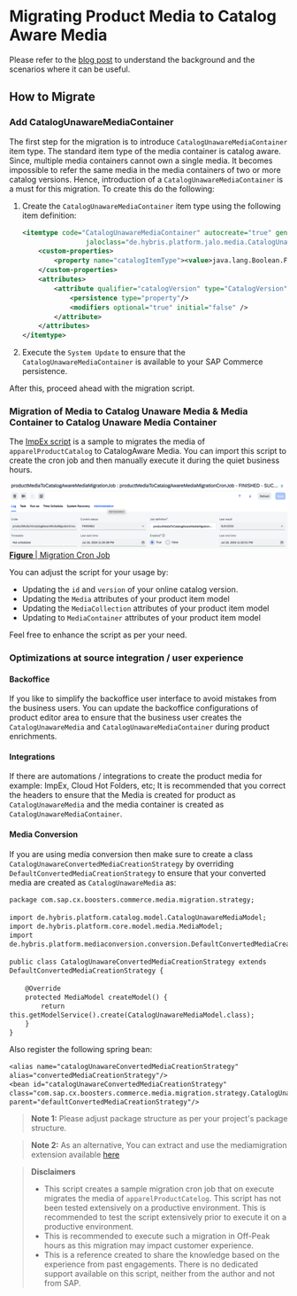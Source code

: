# Migrating Product Media to Catalog Aware Media

Please refer to the [blog post](https://community.sap.com/t5/crm-and-cx-blogs-by-sap/enhancing-scalability-of-your-product-catalog-with-catalog-unaware-media/ba-p/13762371) to understand the background and the scenarios where it can be useful.

## How to Migrate
### Add CatalogUnawareMediaContainer
The first step for the migration is to introduce `CatalogUnawareMediaContainer` item type. The standard item type of the media container is catalog aware. Since, multiple media containers cannot own a single media. It becomes impossible to refer the same media in the media containers of two or more catalog versions. Hence, introduction of a `CatalogUnawareMediaContainer` is a must for this migration. To create this do the following:
1. Create the `CatalogUnawareMediaContainer` item type using the following item definition:
    ```xml
    <itemtype code="CatalogUnawareMediaContainer" autocreate="true" generate="true" extends="MediaContainer"
                    jaloclass="de.hybris.platform.jalo.media.CatalogUnawareMediaContainer">
        <custom-properties>
            <property name="catalogItemType"><value>java.lang.Boolean.FALSE</value></property>
        </custom-properties>
        <attributes>
            <attribute qualifier="catalogVersion" type="CatalogVersion" redeclare="true">
                <persistence type="property"/>
                <modifiers optional="true" initial="false" />
            </attribute>
        </attributes>
    </itemtype>
    ```
2. Execute the `System Update` to ensure that the `CatalogUnawareMediaContainer` is available to your SAP Commerce persistence.

After this, proceed ahead with the migration script.

### Migration of Media to Catalog Unaware Media & Media Container to Catalog Unaware Media Container
The [ImpEx script](https://github.com/apanwar/sap-commerce-cloud-scalability/blob/main/product-catalog/media-to-catalog-unaware-media/impex/cron-jobs.impex) is a sample to migrates the media of `apparelProductCatalog` to CatalogAware Media. You can import this script to create the cron job and then manually execute it during the quiet business hours.

<p>
<img src="migration-cron-job.png" style="border: 2px;">
<u><strong>Figure </strong> | Migration Cron Job</u>
</p>

You can adjust the script for your usage by:
- Updating the `id` and `version` of your online catalog version.
- Updating the `Media` attributes of your product item model
- Updating the `MediaCollection` attributes of your product item model
- Updating to `MediaContainer` attributes of your product item model

Feel free to enhance the script as per your need.

### Optimizations at source integration / user experience
#### Backoffice
If you like to simplify the backoffice user interface to avoid mistakes from the business users. You can update the backoffice configurations of product editor area to ensure that the business user creates the `CatalogUnawareMedia` and `CatalogUnawareMediaContainer` during product enrichments.

#### Integrations
If there are automations / integrations to create the product media for example: ImpEx, Cloud Hot Folders, etc; It is recommended that you correct the headers to ensure that the Media is created for product as `CatalogUnawareMedia` and the media container is created as `CatalogUnawareMediaContainer`.

#### Media Conversion
If you are using media conversion then make sure to create a class `CatalogUnawareConvertedMediaCreationStrategy` by overriding `DefaultConvertedMediaCreationStrategy` to ensure that your converted media are created as `CatalogUnawareMedia` as:

```
package com.sap.cx.boosters.commerce.media.migration.strategy;

import de.hybris.platform.catalog.model.CatalogUnawareMediaModel;
import de.hybris.platform.core.model.media.MediaModel;
import de.hybris.platform.mediaconversion.conversion.DefaultConvertedMediaCreationStrategy;

public class CatalogUnawareConvertedMediaCreationStrategy extends DefaultConvertedMediaCreationStrategy {

    @Override
    protected MediaModel createModel() {
        return this.getModelService().create(CatalogUnawareMediaModel.class);
    }
}
```

Also register the following spring bean:

```
<alias name="catalogUnawareConvertedMediaCreationStrategy" alias="convertedMediaCreationStrategy"/>
<bean id="catalogUnawareConvertedMediaCreationStrategy" class="com.sap.cx.boosters.commerce.media.migration.strategy.CatalogUnawareConvertedMediaCreationStrategy" parent="defaultConvertedMediaCreationStrategy"/>

```

>**Note 1:** Please adjust package structure as per your project's package structure.

>**Note 2:** As an alternative, You can extract and use the mediamigration extension available [here](./mediamigration.zip)



>**Disclaimers**
> - This script creates a sample migration cron job that on execute migrates the media of `apparelProductCatelog`. This script has not been tested extensively on a productive environment. This is recommended to test the script extensively prior to execute it on a productive environment.
> - This is recommended to execute such a migration in Off-Peak hours as this migration may impact customer experience.
> - This is a reference created to share the knowledge based on the experience from past engagements. There is no dedicated support available on this script, neither from the author and not from SAP.
